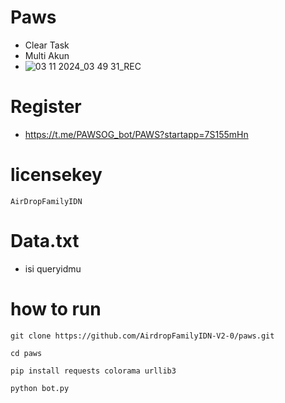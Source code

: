 # Paws
- Clear Task
- Multi Akun
- ![03 11 2024_03 49 31_REC](https://github.com/user-attachments/assets/9885fbf6-e1b1-406d-8d5e-4d70a1a5b2ab)

# Register
- https://t.me/PAWSOG_bot/PAWS?startapp=7S155mHn

# licensekey
```
AirDropFamilyIDN
```

# Data.txt
- isi queryidmu

# how to run
```
git clone https://github.com/AirdropFamilyIDN-V2-0/paws.git
```
```
cd paws
```
```
pip install requests colorama urllib3
```
```
python bot.py
```
